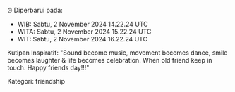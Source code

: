 ⏰ Diperbarui pada:
- WIB: Sabtu, 2 November 2024 14.22.24 UTC
- WITA: Sabtu, 2 November 2024 15.22.24 UTC
- WIT: Sabtu, 2 November 2024 16.22.24 UTC

Kutipan Inspiratif:
"Sound become music, movement becomes dance, smile becomes laughter & life becomes celebration. When old friend keep in touch. Happy friends day!!!"


Kategori: friendship

